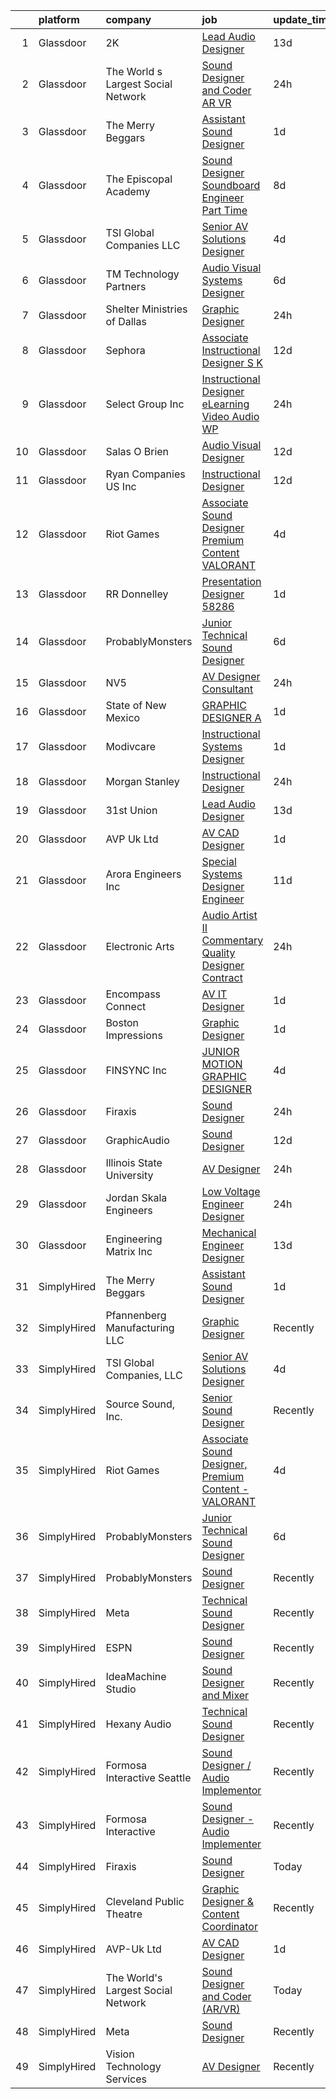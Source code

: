 

|    | platform    | company                            | job                                                                                                                                                                                                                                                                                                                                                                                                                                                                                                                                                                                                                                                                                                                                                                                                                                                                                                                                                                                     | update_time   | location              |
|---:|:------------|:-----------------------------------|:----------------------------------------------------------------------------------------------------------------------------------------------------------------------------------------------------------------------------------------------------------------------------------------------------------------------------------------------------------------------------------------------------------------------------------------------------------------------------------------------------------------------------------------------------------------------------------------------------------------------------------------------------------------------------------------------------------------------------------------------------------------------------------------------------------------------------------------------------------------------------------------------------------------------------------------------------------------------------------------|:--------------|:----------------------|
|  1 | Glassdoor   | 2K                                 | [Lead Audio Designer](https://www.glassdoor.com/partner/jobListing.htm?pos=118&ao=1136043&s=58&guid=000001835ef0c593bae6e163d9091eb8&src=GD_JOB_AD&t=SR&vt=w&ea=1&cs=1_1bc5a5f2&cb=1663745181408&jobListingId=1008124176706&jrtk=3-0-1gdff1hdlkcng801-1gdff1he7jc8h800-7e78213c8eb53484-)                                                                                                                                                                                                                                                                                                                                                                                                                                                                                                                                                                                                                                                                                               | 13d           | San Mateo, CA         |
|  2 | Glassdoor   | The World s Largest Social Network | [Sound Designer and Coder  AR VR ](https://www.glassdoor.com/partner/jobListing.htm?pos=107&ao=1110586&s=58&guid=000001835ef0c593bae6e163d9091eb8&src=GD_JOB_AD&t=SR&vt=w&ea=1&cs=1_29007bb2&cb=1663745181406&jobListingId=1008152609302&cpc=F4EED0218A761C36&jrtk=3-0-1gdff1hdlkcng801-1gdff1he7jc8h800-2e4686032645991a--6NYlbfkN0DSgjPPcnEdvoK3uuxfISLALE6pB1FR7YSHOr_tSg5_QGIhoz_2VqUepdcKLBLI_zTYRTCT7JhMtiqNi3OrP12b133eqrb4zF0RxCKguowJYcZ3twGcq35OXFJs7qXKjHS0o_vS0FzujrqtOQ-aspwmXOze3vAbfrr7yvZ9EtAJKccyYa_KeK7eqf53eFfddYBnxc2NX008Cy3-_7qJp0KGi9Lp16QupDQlXVnwZ0UwfcYWzd_dPAclzA36BodiXa8Ze-TDN4YBUaKywj159rfHH8Qv9XSShqUwaqglya1RePyZmePSdZ3Dhy2Ka4njPrCfwR1OTzTWzcKiANG6Nfn7NIBAhlRSAfvwuqWtS0Iv4OiCnaPS9TZuHNP91gzYzrhefG2ixq5Hi_T9TOvHp7qzqps0LKvDbbH8C-eA0jjpb5RfcCy2sHkynx9EHfBI4c-8odrkWeh1cluHnkhSw3cmWQVpPd8gDdp-KmFGV_O8NGkSNaupSOFiq-BQMcetCKAvtOmkBZxTl0i9sulUOFlb7HlfYzaXwhaYglHNXGpeSz49AAay6ES5ZIPbqJ-Op55cO3zvhYqvt-1qHLnXbKsP693nS-_vJmoidI_a2JeGGw%3D%3D) | 24h           | Philadelphia, PA      |
|  3 | Glassdoor   | The Merry Beggars                  | [Assistant Sound Designer](https://www.glassdoor.com/partner/jobListing.htm?pos=101&ao=1110586&s=58&guid=000001835ef0c593bae6e163d9091eb8&src=GD_JOB_AD&t=SR&vt=w&ea=1&cs=1_fc643fb4&cb=1663745181405&jobListingId=1008149306143&cpc=47CFDC01B3F81FAC&jrtk=3-0-1gdff1hdlkcng801-1gdff1he7jc8h800-04f00acba78acd55--6NYlbfkN0BBGG9LMNqL16EzDx9S3nKk4b6IwprgSJginr0DZD_oW3LpRtTNiygcE9IfHm5Gb9slpjT-UzFBGnIkfkE5vHD__58gsgAsgjAKlwWhzdKilxMWIOFSNG73XbKSiSbhgd5gieRThxTsLn8DF-uisYywGFmbEBQQBOKMw59W_wQHg9VqHqJ83qLbDEY5qqWKt8rC_-RUsYI07AkZK7yPVrZaBS5qYLhLRwOOiZR1Tk04v5vM_179Vvh0I8FoGdmqaAjVvaS9K-6_eMExU3FOedGlockbb-QGLD-zyBrTKhub2NNV2x3iafiDcP1S210Ogp4LQC_OdaBoMgUcT_0n8q4Va6XtYGlmuDRgzpW5O9sXy-6LeIzO7rPxYt4UfcrTRoUJDzhuWWg6pp6gV5rx2HG8dKV4D0ctlZeXeQvGaBp7oQ3FV9WH_9z-SUg2E04fHChEKZzZLxjYJxkiZdQbB3HS2RNlaqULY2C0kGXMXWcsvvATGkDvzVz6tbfaiaDhmbdHW4zHG0iXBg%3D%3D)                                                                                                         | 1d            | Remote                |
|  4 | Glassdoor   | The Episcopal Academy              | [Sound Designer  Soundboard Engineer  Part Time ](https://www.glassdoor.com/partner/jobListing.htm?pos=113&ao=1136043&s=58&guid=000001835ef0c593bae6e163d9091eb8&src=GD_JOB_AD&t=SR&vt=w&ea=1&cs=1_0d4eed76&cb=1663745181407&jobListingId=1008134158666&jrtk=3-0-1gdff1hdlkcng801-1gdff1he7jc8h800-42249c09ee087c0a-)                                                                                                                                                                                                                                                                                                                                                                                                                                                                                                                                                                                                                                                                   | 8d            | Newtown Square, PA    |
|  5 | Glassdoor   | TSI Global Companies  LLC          | [Senior AV Solutions Designer](https://www.glassdoor.com/partner/jobListing.htm?pos=102&ao=1110586&s=58&guid=000001835ef0c593bae6e163d9091eb8&src=GD_JOB_AD&t=SR&vt=w&ea=1&cs=1_ab107908&cb=1663745181406&jobListingId=1008145247944&cpc=107B824D3FAE51E5&jrtk=3-0-1gdff1hdlkcng801-1gdff1he7jc8h800-72a49cc44c2a9b53--6NYlbfkN0AWNeWD9j0Anv7cu0YAx4MRGy5lC57LhfIKHhakuygoFZsmJVT3Vtr7EKWpGdon56tUc0rTwbciHTVagh8Jphy3xmDJzFtO3mFvEMQTJg2Rbc4mIwO275TnRSqemZkdjQwR2GDECDxAVwLm8SQEe9m_3D1rEhSv2GLxT0Jvpk6mFAtTOQMA6CoiLbMCZGf6XD66ok8puoMuXsFi07CzADZs2TKOGODqjh3ME2zN34fye2s6IVhAUBWEKxA8bDsxVVO2fyDeGhaMsbAZDAIaB9oYCXBWMZ9lC4xYRNonY4zxtiyrFcSiTKRT7Afs2x0oFtg6MH775RvBBeRH5_IqmYJ1_so-cbhcU0_kU-IZfxsxU_PRxAuSBhLwjUU3rzboxtaIX9fcjvpN56MT-pYmucJAVdcDWWVjyZ8GX3mD6usrv473dIhiuowLvOQIs7v0dy5qGR2_-BxsFrWEqeCtG89Y2h5wTW7IuaUsUy0juU-FkVyeKpXEz82ZJx8l8fMv3eKERrmtnaCf4nuJR01_37Nw)                                                                                                 | 4d            | Saint Charles, MO     |
|  6 | Glassdoor   | TM Technology Partners             | [Audio Visual Systems Designer](https://www.glassdoor.com/partner/jobListing.htm?pos=127&ao=1136043&s=58&guid=000001835ef0c593bae6e163d9091eb8&src=GD_JOB_AD&t=SR&vt=w&cs=1_95465fb8&cb=1663745181408&jobListingId=1008139721021&jrtk=3-0-1gdff1hdlkcng801-1gdff1he7jc8h800-24ca9b2b897d3e72-)                                                                                                                                                                                                                                                                                                                                                                                                                                                                                                                                                                                                                                                                                          | 6d            | Los Angeles, CA       |
|  7 | Glassdoor   | Shelter Ministries of Dallas       | [Graphic Designer](https://www.glassdoor.com/partner/jobListing.htm?pos=116&ao=1136043&s=58&guid=000001835ef0c593bae6e163d9091eb8&src=GD_JOB_AD&t=SR&vt=w&ea=1&cs=1_0a3fa4ab&cb=1663745181407&jobListingId=1008151278802&jrtk=3-0-1gdff1hdlkcng801-1gdff1he7jc8h800-8f87ac40994264ce-)                                                                                                                                                                                                                                                                                                                                                                                                                                                                                                                                                                                                                                                                                                  | 24h           | Dallas, TX            |
|  8 | Glassdoor   | Sephora                            | [Associate Instructional Designer  S K](https://www.glassdoor.com/partner/jobListing.htm?pos=130&ao=1136043&s=58&guid=000001835ef0c593bae6e163d9091eb8&src=GD_JOB_AD&t=SR&vt=w&cs=1_359c4e91&cb=1663745181408&jobListingId=1008126719435&jrtk=3-0-1gdff1hdlkcng801-1gdff1he7jc8h800-60d1cc6d4027bf2d-)                                                                                                                                                                                                                                                                                                                                                                                                                                                                                                                                                                                                                                                                                  | 12d           | San Francisco, CA     |
|  9 | Glassdoor   | Select Group Inc                   | [Instructional Designer  eLearning  Video Audio   WP](https://www.glassdoor.com/partner/jobListing.htm?pos=110&ao=1110586&s=58&guid=000001835ef0c593bae6e163d9091eb8&src=GD_JOB_AD&t=SR&vt=w&ea=1&cs=1_cce5bc4c&cb=1663745181407&jobListingId=1008151558548&cpc=A65DF3A704A48F9B&jrtk=3-0-1gdff1hdlkcng801-1gdff1he7jc8h800-d14566d0636aeaf2--6NYlbfkN0Bcn-ADAbRvyrq3DH3YqD1gQOSfU_zTPvvfh0XXiz3pBAa41gXbEVBKQgVaXyt5edJgm3eTfaomREe9nwmJROY-5HXEL8lu3nsI-mICndEGNPJoRCf_irxE3TUhaXfIyy5iPOqr90vRJKNFAWmahxNZyV4FsS7NfXXelB9L_aeCa2bVrNq_RSCF60GBI5nBgauQlmzmyDL3iiviH8ZvnQ5KHRDTvOsnxKl9KxQD5xibfEet6aRW2sZyBz7V1VNGZ5WLXXot-y0dISa36Dzv6Ptm8iHRVuDj_S4X5hmYzL45XnjkMnHS2PpyBP0euz2i-nPD3DmqUsmWxDASbvIchkYeeykZLoXNXTY_9-dhxBwLWpZx00-HCL4coujD2gHNo_qThQt3zkrG09GF6Pcb4FR4PDsoDrJ9OPoAaArZCpXA_g4S_1fgcPom8yHlfINYb52BWxZPS6H5EzBmT9fpF5Jh-cL0hwskNWTMGn2jvz6duYnbbBA2fCb2zEzfqoHp23M7y8l4QuWs3mdN4aly6PuIpJQPbwgDlic%3D)                                                            | 24h           | White Plains, NY      |
| 10 | Glassdoor   | Salas O Brien                      | [Audio Visual Designer](https://www.glassdoor.com/partner/jobListing.htm?pos=125&ao=1136043&s=58&guid=000001835ef0c593bae6e163d9091eb8&src=GD_JOB_AD&t=SR&vt=w&cs=1_ed2040fe&cb=1663745181408&jobListingId=1008127661035&jrtk=3-0-1gdff1hdlkcng801-1gdff1he7jc8h800-1c4c5d053dfe58e8-)                                                                                                                                                                                                                                                                                                                                                                                                                                                                                                                                                                                                                                                                                                  | 12d           | San Diego, CA         |
| 11 | Glassdoor   | Ryan Companies US  Inc             | [Instructional Designer](https://www.glassdoor.com/partner/jobListing.htm?pos=129&ao=1136043&s=58&guid=000001835ef0c593bae6e163d9091eb8&src=GD_JOB_AD&t=SR&vt=w&cs=1_8e544bb3&cb=1663745181408&jobListingId=1008126784775&jrtk=3-0-1gdff1hdlkcng801-1gdff1he7jc8h800-b59d6cb3c11aac7d-)                                                                                                                                                                                                                                                                                                                                                                                                                                                                                                                                                                                                                                                                                                 | 12d           | Tampa, FL             |
| 12 | Glassdoor   | Riot Games                         | [Associate Sound Designer  Premium Content   VALORANT](https://www.glassdoor.com/partner/jobListing.htm?pos=111&ao=1136043&s=58&guid=000001835ef0c593bae6e163d9091eb8&src=GD_JOB_AD&t=SR&vt=w&ea=1&cs=1_64ced914&cb=1663745181407&jobListingId=1008145203524&jrtk=3-0-1gdff1hdlkcng801-1gdff1he7jc8h800-bf4ac2655378ccc9-)                                                                                                                                                                                                                                                                                                                                                                                                                                                                                                                                                                                                                                                              | 4d            | Los Angeles, CA       |
| 13 | Glassdoor   | RR Donnelley                       | [Presentation Designer   58286](https://www.glassdoor.com/partner/jobListing.htm?pos=106&ao=1110586&s=58&guid=000001835ef0c593bae6e163d9091eb8&src=GD_JOB_AD&t=SR&vt=w&ea=1&cs=1_e10a95b1&cb=1663745181406&jobListingId=1008148987590&cpc=1FDE87803EF93CD3&jrtk=3-0-1gdff1hdlkcng801-1gdff1he7jc8h800-7a374cff5f31982e--6NYlbfkN0AD6XRjWzGsYkgq3cP_nmG8Ct3d_1eRbAqPP9NkOlY20LIafsXd39kZCKTtq2QNTOVtztm37tXTSo8JB8qE9EV_Z2JVcCwtxqR5Z7sJKH4eAFtwK65xAsr3gv2B6EKCI-tCP7k5wMtuwSnhRnxQWtbgNAY2RVfseAmHviReWiBj0CffW9oW_s9HH0RoqXI5JtZfC5jslozw3fYn-0hovoFQ3_NspEJivFD_Peke_ZHPu8zDr4L7uNJANBA1TVZlTqymUl4rGrknnU6d8Xv82ihMpjNtVIUXcObuCQQXj4MlEhR0sGE6PXSkFW7XqAH3n7mhMXDWSQALkqTG46X-Z4vqYfW6Oo_GNYEUkx_ijJDSVtJKyt1z9hI7Iouh-_SrjCRgeoWC7-SSUVSE427t--yx5a7USFZtddnfMQfggs7rcMaDkNlE34DRkCtuZ8WXHUsCGdxh3PnF3_mgRaruSkX1RNyxE95KnB6RFUcJAQ9BZ9SAUSyrNNHPOYL9Q_D3TDVum2wV_5XD_4abU8YuThfc)                                                                                                | 1d            | Phoenix, AZ           |
| 14 | Glassdoor   | ProbablyMonsters                   | [Junior Technical Sound Designer](https://www.glassdoor.com/partner/jobListing.htm?pos=112&ao=1136043&s=58&guid=000001835ef0c593bae6e163d9091eb8&src=GD_JOB_AD&t=SR&vt=w&cs=1_054a857a&cb=1663745181407&jobListingId=1008140385415&jrtk=3-0-1gdff1hdlkcng801-1gdff1he7jc8h800-f3beb6d3f2e606d8-)                                                                                                                                                                                                                                                                                                                                                                                                                                                                                                                                                                                                                                                                                        | 6d            | Bellevue, WA          |
| 15 | Glassdoor   | NV5                                | [AV Designer Consultant](https://www.glassdoor.com/partner/jobListing.htm?pos=115&ao=1136043&s=58&guid=000001835ef0c593bae6e163d9091eb8&src=GD_JOB_AD&t=SR&vt=w&cs=1_9d0d4d2b&cb=1663745181407&jobListingId=1008150452565&jrtk=3-0-1gdff1hdlkcng801-1gdff1he7jc8h800-9c0c371829eb49b0-)                                                                                                                                                                                                                                                                                                                                                                                                                                                                                                                                                                                                                                                                                                 | 24h           | Chester, OH           |
| 16 | Glassdoor   | State of New Mexico                | [GRAPHIC DESIGNER A](https://www.glassdoor.com/partner/jobListing.htm?pos=117&ao=1136043&s=58&guid=000001835ef0c593bae6e163d9091eb8&src=GD_JOB_AD&t=SR&vt=w&cs=1_8dfaa037&cb=1663745181407&jobListingId=1008149603623&jrtk=3-0-1gdff1hdlkcng801-1gdff1he7jc8h800-82917d91b788200d-)                                                                                                                                                                                                                                                                                                                                                                                                                                                                                                                                                                                                                                                                                                     | 1d            | Albuquerque, NM       |
| 17 | Glassdoor   | Modivcare                          | [Instructional Systems Designer](https://www.glassdoor.com/partner/jobListing.htm?pos=126&ao=1136043&s=58&guid=000001835ef0c593bae6e163d9091eb8&src=GD_JOB_AD&t=SR&vt=w&ea=1&cs=1_f3825d52&cb=1663745181408&jobListingId=1008149533011&jrtk=3-0-1gdff1hdlkcng801-1gdff1he7jc8h800-fed2c76b74c7b32b-)                                                                                                                                                                                                                                                                                                                                                                                                                                                                                                                                                                                                                                                                                    | 1d            | Atlanta, GA           |
| 18 | Glassdoor   | Morgan Stanley                     | [Instructional Designer](https://www.glassdoor.com/partner/jobListing.htm?pos=124&ao=1136043&s=58&guid=000001835ef0c593bae6e163d9091eb8&src=GD_JOB_AD&t=SR&vt=w&cs=1_fae414dd&cb=1663745181408&jobListingId=1008151700219&jrtk=3-0-1gdff1hdlkcng801-1gdff1he7jc8h800-a5d98e9864a94ff4-)                                                                                                                                                                                                                                                                                                                                                                                                                                                                                                                                                                                                                                                                                                 | 24h           | New York, NY          |
| 19 | Glassdoor   | 31st Union                         | [Lead Audio Designer](https://www.glassdoor.com/partner/jobListing.htm?pos=119&ao=1136043&s=58&guid=000001835ef0c593bae6e163d9091eb8&src=GD_JOB_AD&t=SR&vt=w&cs=1_b1bfd9d1&cb=1663745181408&jobListingId=1008124176707&jrtk=3-0-1gdff1hdlkcng801-1gdff1he7jc8h800-1eb63b73c13be9d5-)                                                                                                                                                                                                                                                                                                                                                                                                                                                                                                                                                                                                                                                                                                    | 13d           | San Mateo, CA         |
| 20 | Glassdoor   | AVP Uk Ltd                         | [AV CAD Designer](https://www.glassdoor.com/partner/jobListing.htm?pos=103&ao=1110586&s=58&guid=000001835ef0c593bae6e163d9091eb8&src=GD_JOB_AD&t=SR&vt=w&ea=1&cs=1_f554f9c9&cb=1663745181406&jobListingId=1008150226456&cpc=9EDA28EADF1DF7F0&jrtk=3-0-1gdff1hdlkcng801-1gdff1he7jc8h800-39c901d9f92b47d8--6NYlbfkN0BRv-Wc929RsrsSUem9Y6h8brrWFQ-iaB-Blp-pMy6VredDW9-UD48eNo7uDZx5ZaIwAnNgrRZejjvcVJdcFLEuAWVKGO77srFHr_yY391lb2MMLWAH48XvFU2OVjX0pCLWGljKxS1WOl5UvCBtJZgcjs7uWJUaT29DLDv0keofxVRDpOXGi-ftVxXFxb77bPE3OVxTNW3M1RDbFTYyELsNk4idRQRcGscEihgPdz244bM9fRcjF_ndIkfMrAwnmPtDa5BS4KHWKEfD8AwOgUjjpIAMrXb02F9Mw-S7N5W4pJEQ8BDuX1yAv6uBDZV9cD1QDol5OlitGgIbS08FGClYR7qOOpzxATjfpflDRWK2KId6zZ58QLzBlzmH0Jm9Edu1XiJ7mRBXtO2I0LpY9bqdEIvFKK4VQWGTws6CJzU5V7hMuWtoj87d3tOYaT6Eyj7E1frpP03aQ9KgiUwYMhh6MAXZx2t3q5nhY-qqNvjSfcJx68UYW6hOuUqxoqLpbLWSMs2eHTV7J52g-b05B3YS)                                                                                                              | 1d            | New York, NY          |
| 21 | Glassdoor   | Arora Engineers  Inc               | [Special Systems Designer Engineer](https://www.glassdoor.com/partner/jobListing.htm?pos=122&ao=1136043&s=58&guid=000001835ef0c593bae6e163d9091eb8&src=GD_JOB_AD&t=SR&vt=w&cs=1_05ed0a3f&cb=1663745181408&jobListingId=1008128888264&jrtk=3-0-1gdff1hdlkcng801-1gdff1he7jc8h800-d66c6d5078097ade-)                                                                                                                                                                                                                                                                                                                                                                                                                                                                                                                                                                                                                                                                                      | 11d           | Philadelphia, PA      |
| 22 | Glassdoor   | Electronic Arts                    | [Audio Artist II   Commentary Quality Designer  Contract ](https://www.glassdoor.com/partner/jobListing.htm?pos=121&ao=1136043&s=58&guid=000001835ef0c593bae6e163d9091eb8&src=GD_JOB_AD&t=SR&vt=w&cs=1_6bec668d&cb=1663745181408&jobListingId=1008151770809&jrtk=3-0-1gdff1hdlkcng801-1gdff1he7jc8h800-599f65997f229a79-)                                                                                                                                                                                                                                                                                                                                                                                                                                                                                                                                                                                                                                                               | 24h           | Orlando, FL           |
| 23 | Glassdoor   | Encompass Connect                  | [AV IT Designer](https://www.glassdoor.com/partner/jobListing.htm?pos=123&ao=1136043&s=58&guid=000001835ef0c593bae6e163d9091eb8&src=GD_JOB_AD&t=SR&vt=w&ea=1&cs=1_432509bd&cb=1663745181408&jobListingId=1008149126799&jrtk=3-0-1gdff1hdlkcng801-1gdff1he7jc8h800-f19dad88e9a85cdf-)                                                                                                                                                                                                                                                                                                                                                                                                                                                                                                                                                                                                                                                                                                    | 1d            | Elk Grove Village, IL |
| 24 | Glassdoor   | Boston Impressions                 | [Graphic Designer](https://www.glassdoor.com/partner/jobListing.htm?pos=105&ao=1110586&s=58&guid=000001835ef0c593bae6e163d9091eb8&src=GD_JOB_AD&t=SR&vt=w&ea=1&cs=1_207a09f7&cb=1663745181406&jobListingId=1008148895626&cpc=E521981D00147CE2&jrtk=3-0-1gdff1hdlkcng801-1gdff1he7jc8h800-b5f0e617ae5b8d8e--6NYlbfkN0BKgzQyzTF1Q9mOsR1amaS-juVGLjHt5Cdom-gEF9y-xaA6VVL5_C6wMk-3egYEcgTTFFx-0f60Xe7e3xDMxH4TrdRL08vSJ5a8UIS-EUvx3xaZWj0jOb-8RZBn_-K8s_I_kF5AolceY-606WGn-yQcMVI30szcOMs_HybID34AjoEyUmlQj_OSjlyJZnH5fNqXz05yoOLSFLcQeLkuGoih5p62l0s6DVdy40510ojyUzjeiJL33u9rizRUpkX0THV3FruL6smy-G3sxXx6H9EVdMoV1bv9QUeO31sd4U6ZSUhWsj05uFBjudzrgBVlKptF0Uy0XuTmHGFcxE_iP9HjWXOKOAaPe-X54mZsd7wiAQqfD4RzpSCXz2VvBrOdqz1DFBZPZax65HonWXGj0-WFc1JxdwuGvLSNkYbRcN9tH8QrVdzIdEvyKTWMEg2Me33gXBESSjh7rkfQ71LlR_NmbIc7zTGEcui1YZv4oL5BY40jQLvv7edTdKe7JY-MdospMVei5on4vx6oxZkaMI_9)                                                                                                             | 1d            | Nashua, NH            |
| 25 | Glassdoor   | FINSYNC Inc                        | [JUNIOR MOTION   GRAPHIC DESIGNER](https://www.glassdoor.com/partner/jobListing.htm?pos=114&ao=1136043&s=58&guid=000001835ef0c593bae6e163d9091eb8&src=GD_JOB_AD&t=SR&vt=w&ea=1&cs=1_d0e12c79&cb=1663745181407&jobListingId=1008145128829&jrtk=3-0-1gdff1hdlkcng801-1gdff1he7jc8h800-d89296cd693229af-)                                                                                                                                                                                                                                                                                                                                                                                                                                                                                                                                                                                                                                                                                  | 4d            | Remote                |
| 26 | Glassdoor   | Firaxis                            | [Sound Designer](https://www.glassdoor.com/partner/jobListing.htm?pos=109&ao=1136043&s=58&guid=000001835ef0c593bae6e163d9091eb8&src=GD_JOB_AD&t=SR&vt=w&ea=1&cs=1_260ff8cf&cb=1663745181406&jobListingId=1008151594030&jrtk=3-0-1gdff1hdlkcng801-1gdff1he7jc8h800-89621bc380fa3545-)                                                                                                                                                                                                                                                                                                                                                                                                                                                                                                                                                                                                                                                                                                    | 24h           | Baltimore, MD         |
| 27 | Glassdoor   | GraphicAudio                       | [Sound Designer](https://www.glassdoor.com/partner/jobListing.htm?pos=108&ao=1136043&s=58&guid=000001835ef0c593bae6e163d9091eb8&src=GD_JOB_AD&t=SR&vt=w&ea=1&cs=1_31cf5b47&cb=1663745181406&jobListingId=1008125971583&jrtk=3-0-1gdff1hdlkcng801-1gdff1he7jc8h800-aed320a76da8de40-)                                                                                                                                                                                                                                                                                                                                                                                                                                                                                                                                                                                                                                                                                                    | 12d           | Derwood, MD           |
| 28 | Glassdoor   | Illinois State University          | [AV Designer](https://www.glassdoor.com/partner/jobListing.htm?pos=120&ao=1136043&s=58&guid=000001835ef0c593bae6e163d9091eb8&src=GD_JOB_AD&t=SR&vt=w&cs=1_ca5adb4c&cb=1663745181408&jobListingId=1008150706820&jrtk=3-0-1gdff1hdlkcng801-1gdff1he7jc8h800-0be3df3a718008a4-)                                                                                                                                                                                                                                                                                                                                                                                                                                                                                                                                                                                                                                                                                                            | 24h           | Normal, IL            |
| 29 | Glassdoor   | Jordan   Skala Engineers           | [Low Voltage Engineer   Designer](https://www.glassdoor.com/partner/jobListing.htm?pos=128&ao=1136043&s=58&guid=000001835ef0c593bae6e163d9091eb8&src=GD_JOB_AD&t=SR&vt=w&ea=1&cs=1_0ff7e8e2&cb=1663745181408&jobListingId=1008152572118&jrtk=3-0-1gdff1hdlkcng801-1gdff1he7jc8h800-0fa409a8d141ea97-)                                                                                                                                                                                                                                                                                                                                                                                                                                                                                                                                                                                                                                                                                   | 24h           | Norcross, GA          |
| 30 | Glassdoor   | Engineering Matrix  Inc            | [Mechanical Engineer Designer](https://www.glassdoor.com/partner/jobListing.htm?pos=104&ao=1110586&s=58&guid=000001835ef0c593bae6e163d9091eb8&src=GD_JOB_AD&t=SR&vt=w&ea=1&cs=1_c4ae4a28&cb=1663745181406&jobListingId=1008123724583&cpc=18C664983486888D&jrtk=3-0-1gdff1hdlkcng801-1gdff1he7jc8h800-901010cfb63e776f--6NYlbfkN0AE6kI8qYx2uMKxROzmZml3fUtbU4ewGNlEcRTIUQOe2Wug8zCFZp9fraC-6E61ex1TvyJoq-0vIBGpf8z80_eAi_fpoE0ILt7J-56lITNcDhN-m13cFfrVjo_HG-oVTtiBJNygU6-O7anEy_gyvxKJ2y5CBYa_EOWahELE1RI14hghBMFH3GIwZtFbUOpUlhHhcN1vW8um7ocYmNjdpKMux3R5L1QrI4WMpU3fYCn9S5FCExsV5G1lL0jOFTiAzJSpAcEO47NN7VkH42hAXjGhhN2A0yYZ0bj-QQ2XBCXBOSfkQv4opgmIRnfgQKpONaOY98bzYtI5PizEyLg8pLhMxvzarL1hBzSN21q_M_gWB23vpatodhjJnzhDalx-NaQOcorLJhhFtdb6ygYLLZQBZi2T1HmmAaBJhOv8-xrz8oFtr69KcaMXtK1-zPrlaTfgyySQJZijAGtiquLINx-Eymxyf-v2JSsE5OXaNLLByjsD-4NW0-igKVwsyOdW3Vw3jMfVdefsvm7T0jf_G1Qy)                                                                                                 | 13d           | Saint Petersburg, FL  |
| 31 | SimplyHired | The Merry Beggars                  | [Assistant Sound Designer](https://www.simplyhired.com/job/0q3Ky6VnKMyFAtNaDBTD8DVty7hVds2rgTE2aOhxOS4n9UCIkC3-oQ?q=sound+designer)                                                                                                                                                                                                                                                                                                                                                                                                                                                                                                                                                                                                                                                                                                                                                                                                                                                     | 1d            | Remote                |
| 32 | SimplyHired | Pfannenberg Manufacturing LLC      | [Graphic Designer](https://www.simplyhired.com/job/eAQh0BnP_VfSJEX4vFH_cC2uJOdwE6XReAdesAQneAb4Q-ioZBCl_g?q=sound+designer)                                                                                                                                                                                                                                                                                                                                                                                                                                                                                                                                                                                                                                                                                                                                                                                                                                                             | Recently      | Lancaster, NY         |
| 33 | SimplyHired | TSI Global Companies, LLC          | [Senior AV Solutions Designer](https://www.simplyhired.com/job/Ur5Qxy1MWOpU4IVZShgAH1NoB2c8OkSw53cDU8MBtyShrjmsnQb2pw?q=sound+designer)                                                                                                                                                                                                                                                                                                                                                                                                                                                                                                                                                                                                                                                                                                                                                                                                                                                 | 4d            | Saint Charles, MO     |
| 34 | SimplyHired | Source Sound, Inc.                 | [Senior Sound Designer](https://www.simplyhired.com/job/mw3datBFZnSnzm3SFniNFlYC60OHbjYX1kgvM61bk-lO-0QBaaabnQ?q=sound+designer)                                                                                                                                                                                                                                                                                                                                                                                                                                                                                                                                                                                                                                                                                                                                                                                                                                                        | Recently      | Remote                |
| 35 | SimplyHired | Riot Games                         | [Associate Sound Designer, Premium Content - VALORANT](https://www.simplyhired.com/job/gJwmeOxVBaqaD6KmYSRxxawueqYT0SFmiBJg6tbjIOqXQ4QbSQI2xw?q=sound+designer)                                                                                                                                                                                                                                                                                                                                                                                                                                                                                                                                                                                                                                                                                                                                                                                                                         | 4d            | Los Angeles, CA       |
| 36 | SimplyHired | ProbablyMonsters                   | [Junior Technical Sound Designer](https://www.simplyhired.com/job/Rq95aPmomIyfVWqfjVxazdr_44OSGAoLyALkpPwe_rznM4xUUfJIww?q=sound+designer)                                                                                                                                                                                                                                                                                                                                                                                                                                                                                                                                                                                                                                                                                                                                                                                                                                              | 6d            | Bellevue, WA          |
| 37 | SimplyHired | ProbablyMonsters                   | [Sound Designer](https://www.simplyhired.com/job/xVZJO_x3JeDs2LzkkChu67VPgLeiK5h9tRK2JmP1MyniH3CkM-Yu_A?q=sound+designer)                                                                                                                                                                                                                                                                                                                                                                                                                                                                                                                                                                                                                                                                                                                                                                                                                                                               | Recently      | Bellevue, WA          |
| 38 | SimplyHired | Meta                               | [Technical Sound Designer](https://www.simplyhired.com/job/oco7H6Ee0Yxz6K9VIiOUQp7tKcmX8AQ3dqDzLrGeud9lf03NDEY6mg?q=sound+designer)                                                                                                                                                                                                                                                                                                                                                                                                                                                                                                                                                                                                                                                                                                                                                                                                                                                     | Recently      | Remote                |
| 39 | SimplyHired | ESPN                               | [Sound Designer](https://www.simplyhired.com/job/-pQTL77CSRSoogkAPIImoniIHQxPXM21wAqOE09JhGOiN3sPS6ZjRg?q=sound+designer)                                                                                                                                                                                                                                                                                                                                                                                                                                                                                                                                                                                                                                                                                                                                                                                                                                                               | Recently      | Bristol, CT           |
| 40 | SimplyHired | IdeaMachine Studio                 | [Sound Designer and Mixer](https://www.simplyhired.com/job/3_cnKWbKCzfz8K406esix9aXeGkS2iLw6vp3jwYHfDLUWBO0TV9GDQ?q=sound+designer)                                                                                                                                                                                                                                                                                                                                                                                                                                                                                                                                                                                                                                                                                                                                                                                                                                                     | Recently      | San Francisco, CA     |
| 41 | SimplyHired | Hexany Audio                       | [Technical Sound Designer](https://www.simplyhired.com/job/iD9HzTTZ2IYC2pBE2fqT2eCkfmWXGaM5qD7yfsUft_olx4lh9pYVaw?q=sound+designer)                                                                                                                                                                                                                                                                                                                                                                                                                                                                                                                                                                                                                                                                                                                                                                                                                                                     | Recently      | Bell Gardens, CA      |
| 42 | SimplyHired | Formosa Interactive Seattle        | [Sound Designer / Audio Implementor](https://www.simplyhired.com/job/vlF4rzpIgemNyADbSUoWC36FtYYh2ouWspqfTFtuxzveh07-6RCwmg?q=sound+designer)                                                                                                                                                                                                                                                                                                                                                                                                                                                                                                                                                                                                                                                                                                                                                                                                                                           | Recently      | Seattle, WA           |
| 43 | SimplyHired | Formosa Interactive                | [Sound Designer - Audio Implementer](https://www.simplyhired.com/job/E63_BRjyLumhk01Bv7mOuaoR0vafXGhLD-NTsS2e6CEpoHi4FvqYnw?q=sound+designer)                                                                                                                                                                                                                                                                                                                                                                                                                                                                                                                                                                                                                                                                                                                                                                                                                                           | Recently      | Burbank, CA           |
| 44 | SimplyHired | Firaxis                            | [Sound Designer](https://www.simplyhired.com/job/6bayaxdkIxyXpDPD0fQ2JWKlxCzNkrJBulhqCT7tkE9T5bFBvngAcg?q=sound+designer)                                                                                                                                                                                                                                                                                                                                                                                                                                                                                                                                                                                                                                                                                                                                                                                                                                                               | Today         | Baltimore, MD         |
| 45 | SimplyHired | Cleveland Public Theatre           | [Graphic Designer & Content Coordinator](https://www.simplyhired.com/job/qQIJcx0HLDCJZdq7ujBDqivOHusAAGyqj-2r8VZ2KC__bBHXu7GpEg?q=sound+designer)                                                                                                                                                                                                                                                                                                                                                                                                                                                                                                                                                                                                                                                                                                                                                                                                                                       | Recently      | Cleveland, OH         |
| 46 | SimplyHired | AVP-Uk Ltd                         | [AV CAD Designer](https://www.simplyhired.com/job/7x9GCi7L__0VG0bOCebNFxsQ4fTyMfDJXkRORE_6DH7JQvd55OGi6Q?q=sound+designer)                                                                                                                                                                                                                                                                                                                                                                                                                                                                                                                                                                                                                                                                                                                                                                                                                                                              | 1d            | New York, NY          |
| 47 | SimplyHired | The World's Largest Social Network | [Sound Designer and Coder (AR/VR)](https://www.simplyhired.com/job/qquVXk5RjiQ66abPWerrlx-ntrdmFTtvs7ShEdCBbFBvJdt8xX0LbQ?q=sound+designer)                                                                                                                                                                                                                                                                                                                                                                                                                                                                                                                                                                                                                                                                                                                                                                                                                                             | Today         | Boston, MA            |
| 48 | SimplyHired | Meta                               | [Sound Designer](https://www.simplyhired.com/job/B9jC5ZTtxgxvAo0pHZYEFQSV4L3HIbn0ieWkkGRZxYJtVOoKOsaAXg?q=sound+designer)                                                                                                                                                                                                                                                                                                                                                                                                                                                                                                                                                                                                                                                                                                                                                                                                                                                               | Recently      | Remote +3 locations   |
| 49 | SimplyHired | Vision Technology Services         | [AV Designer](https://www.simplyhired.com/job/FM33unODoRlbr9-go1TksJlH4AHhb4Gk90F4WSCLKHWyNgcbp3vuSQ?q=sound+designer)                                                                                                                                                                                                                                                                                                                                                                                                                                                                                                                                                                                                                                                                                                                                                                                                                                                                  | Recently      | Owings Mills, MD      |